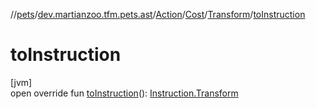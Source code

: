 //[pets](../../../../../index.md)/[dev.martianzoo.tfm.pets.ast](../../../index.md)/[Action](../../index.md)/[Cost](../index.md)/[Transform](index.md)/[toInstruction](to-instruction.md)

# toInstruction

[jvm]\
open override fun [toInstruction](to-instruction.md)(): [Instruction.Transform](../../../-instruction/-transform/index.md)
